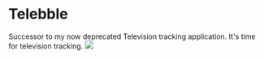 Telebble
===============
Successor to my now deprecated Television tracking application.  It's time for television tracking.
![](http://poorlydrawnlines.com/wp-content/uploads/2015/05/time.png)
